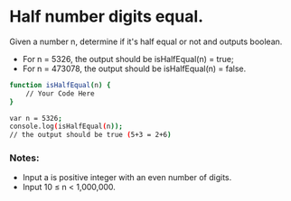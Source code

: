 # Half number digits equal.
Given a number n, determine if it's half equal or not and outputs boolean.
- For n = 5326, the output should be isHalfEqual(n) = true;
- For n = 473078, the output should be isHalfEqual(n) = false.
```sh
function isHalfEqual(n) {
    // Your Code Here
}

var n = 5326;
console.log(isHalfEqual(n));
// the output should be true (5+3 = 2+6)
```
### Notes:
- Input a is positive integer with an even number of digits.
- Input 10 ≤ n < 1,000,000.

